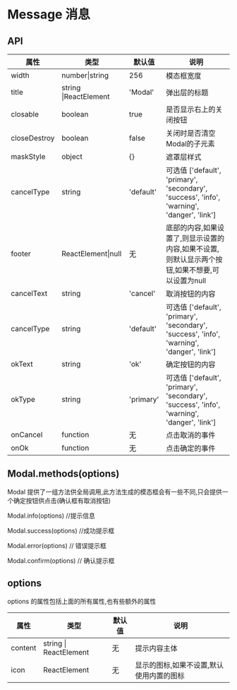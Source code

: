 # Message 消息

<example />

## API

| 属性 | 类型 | 默认值 | 说明 |
| --- | --- | --- | --- |
| width | number\|string | 256 | 模态框宽度 |
| title | string \|ReactElement | 'Modal' | 弹出层的标题 |
| closable | boolean | true | 是否显示右上的关闭按钮 |
| closeDestroy | boolean | false | 关闭时是否清空Modal的子元素 |
| maskStyle | object | {} | 遮罩层样式 |
| cancelType | string | 'default' | 可选值 \['default', 'primary', 'secondary', 'success', 'info', 'warning', 'danger', 'link'] |
| footer | ReactElement\|null | 无 | 底部的内容,如果设置了,则显示设置的内容,如果不设置,则默认显示两个按钮,如果不想要,可以设置为null |
| cancelText | string | 'cancel' | 取消按钮的内容 |
| cancelType | string | 'default' | 可选值 \['default', 'primary', 'secondary', 'success', 'info', 'warning', 'danger', 'link'] |
| okText | string | 'ok' | 确定按钮的内容 |
| okType | string | 'primary' | 可选值 \['default', 'primary', 'secondary', 'success', 'info', 'warning', 'danger', 'link'] |
| onCancel | function | 无 | 点击取消的事件 |
| onOk | function | 无 | 点击确定的事件 |

## Modal.methods(options)

Modal 提供了一组方法供全局调用,此方法生成的模态框会有一些不同,只会提供一个确定按钮供点击(确认框有取消按钮)

Modal.info(options) //提示信息

Modal.success(options) //成功提示框

Modal.error(options) // 错误提示框

Modal.confirm(options) //  确认提示框

## options

options 的属性包括上面的所有属性,也有些额外的属性

| 属性 | 类型 | 默认值 | 说明 |
| --- | --- | --- | --- |
| content | string \| ReactElement | 无 | 提示内容主体 |
| icon | ReactElement | 无 | 显示的图标,如果不设置,默认使用内置的图标 |